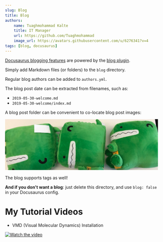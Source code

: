 ```yaml
---
slug: Blog
title: Blog
authors:
    name: Tuaghmohammad Kalte
    title: IT Manager
    url: https://github.com/Tuaghmohammad
    image_url: https://avatars.githubusercontent.com/u/6276341?v=4
tags: [blog, docusaurus]
---
```


[Docusaurus blogging features](https://docusaurus.io/docs/blog) are powered by the [blog plugin](https://docusaurus.io/docs/api/plugins/@docusaurus/plugin-content-blog).

Simply add Markdown files (or folders) to the `blog` directory.

Regular blog authors can be added to `authors.yml`.

The blog post date can be extracted from filenames, such as:

- `2019-05-30-welcome.md`
- `2019-05-30-welcome/index.md`

A blog post folder can be convenient to co-locate blog post images:

![Docusaurus Plushie](./docusaurus-plushie-banner.jpeg)

The blog supports tags as well!

**And if you don't want a blog**: just delete this directory, and use `blog: false` in your Docusaurus config.
# My Tutorial Videos
- VMD (Visual Molecular Dynamics) Installation

[![Watch the video](https://i9.ytimg.com/vi_webp/6P8uUfL5jB0/mqdefault.webp?v=591f0aa4&sqp=CLiTg6UG&rs=AOn4CLB7vr1U-ZeTKWsvuvZ6GgWGCRbwAg)](https://www.youtube.com/watch?v=6P8uUfL5jB0)